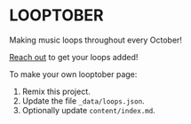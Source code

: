 # LOOPTOBER

Making music loops throughout every October!

[Reach out](https://stefanbohacek.com/contact/) to get your loops added!

To make your own looptober page:

1. Remix this project.
2. Update the file `_data/loops.json`.
3. Optionally update `content/index.md`.

